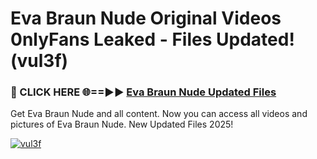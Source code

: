 # Eva Braun Nude Original Videos 0nlyFans Leaked - Files Updated! (vul3f)

<h3>🔴 CLICK HERE 🌐==►► <a href="https://tinyurl.com/5h6xmrr3" rel="nofollow">Eva Braun Nude Updated Files</a></h3>

Get Eva Braun Nude and all content. Now you can access all videos and pictures of Eva Braun Nude. New Updated Files 2025!

[![vul3f](https://i.imgur.com/KVD873Z.gif)](https://tinyurl.com/5h6xmrr3)
